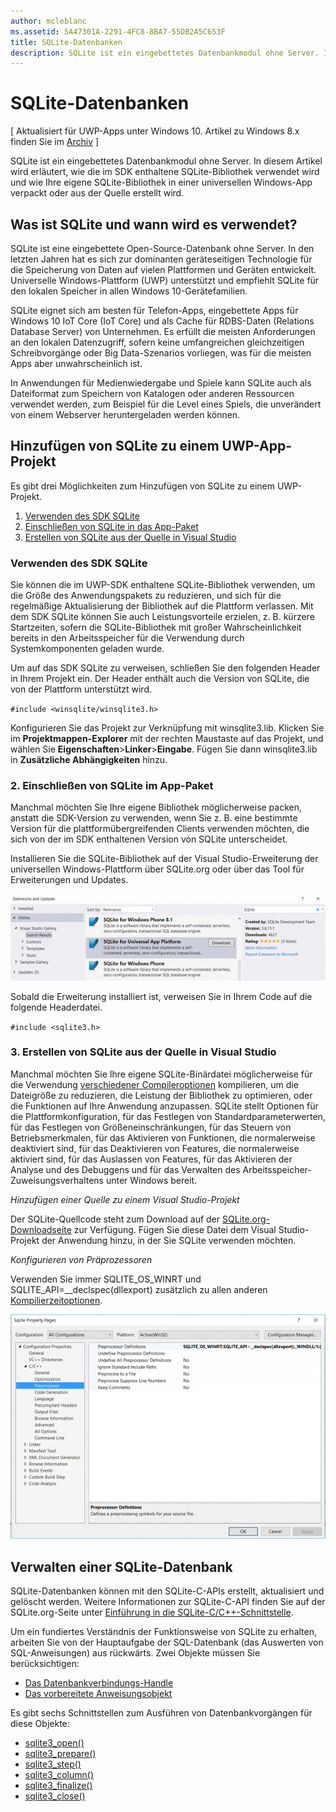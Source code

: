 ```yaml
---
author: mcleblanc
ms.assetid: 5A47301A-2291-4FC8-8BA7-55DB2A5C653F
title: SQLite-Datenbanken
description: SQLite ist ein eingebettetes Datenbankmodul ohne Server. In diesem Artikel wird erläutert, wie die im SDK enthaltene SQLite-Bibliothek verwendet wird und wie Sie Ihre eigene SQLite-Bibliothek in einer Universellen Windows-App verpacken oder aus der Quelle erstellen können.
---
```

# SQLite-Datenbanken

\[ Aktualisiert für UWP-Apps unter Windows 10. Artikel zu Windows 8.x finden Sie im [Archiv](http://go.microsoft.com/fwlink/p/?linkid=619132) \]


SQLite ist ein eingebettetes Datenbankmodul ohne Server. In diesem Artikel wird erläutert, wie die im SDK enthaltene SQLite-Bibliothek verwendet wird und wie Ihre eigene SQLite-Bibliothek in einer universellen Windows-App verpackt oder aus der Quelle erstellt wird.

## Was ist SQLite und wann wird es verwendet?

SQLite ist eine eingebettete Open-Source-Datenbank ohne Server. In den letzten Jahren hat es sich zur dominanten geräteseitigen Technologie für die Speicherung von Daten auf vielen Plattformen und Geräten entwickelt. Universelle Windows-Plattform (UWP) unterstützt und empfiehlt SQLite für den lokalen Speicher in allen Windows 10-Gerätefamilien.

SQLite eignet sich am besten für Telefon-Apps, eingebettete Apps für Windows 10 IoT Core (IoT Core) und als Cache für RDBS-Daten (Relations Database Server) von Unternehmen. Es erfüllt die meisten Anforderungen an den lokalen Datenzugriff, sofern keine umfangreichen gleichzeitigen Schreibvorgänge oder Big Data-Szenarios vorliegen, was für die meisten Apps aber unwahrscheinlich ist.

In Anwendungen für Medienwiedergabe und Spiele kann SQLite auch als Dateiformat zum Speichern von Katalogen oder anderen Ressourcen verwendet werden, zum Beispiel für die Level eines Spiels, die unverändert von einem Webserver heruntergeladen werden können.

## Hinzufügen von SQLite zu einem UWP-App-Projekt

Es gibt drei Möglichkeiten zum Hinzufügen von SQLite zu einem UWP-Projekt.

1.  [Verwenden des SDK SQLite](#using-the-sdk-sqlite)
2.  [Einschließen von SQLite in das App-Paket](#including-sqlite-in-the-app-package)
3.  [Erstellen von SQLite aus der Quelle in Visual Studio](#building-sqlite-from-source-in-visual-studio)

### Verwenden des SDK SQLite

Sie können die im UWP-SDK enthaltene SQLite-Bibliothek verwenden, um die Größe des Anwendungspakets zu reduzieren, und sich für die regelmäßige Aktualisierung der Bibliothek auf die Plattform verlassen. Mit dem SDK SQLite können Sie auch Leistungsvorteile erzielen, z. B. kürzere Startzeiten, sofern die SQLite-Bibliothek mit großer Wahrscheinlichkeit bereits in den Arbeitsspeicher für die Verwendung durch Systemkomponenten geladen wurde.

Um auf das SDK SQLite zu verweisen, schließen Sie den folgenden Header in Ihrem Projekt ein. Der Header enthält auch die Version von SQLite, die von der Plattform unterstützt wird.

`#include <winsqlite/winsqlite3.h>`

Konfigurieren Sie das Projekt zur Verknüpfung mit winsqlite3.lib. Klicken Sie im **Projektmappen-Explorer** mit der rechten Maustaste auf das Projekt, und wählen Sie **Eigenschaften**&gt;**Linker**&gt;**Eingabe**. Fügen Sie dann winsqlite3.lib in **Zusätzliche Abhängigkeiten** hinzu.

### 2. Einschließen von SQLite im App-Paket

Manchmal möchten Sie Ihre eigene Bibliothek möglicherweise packen, anstatt die SDK-Version zu verwenden, wenn Sie z. B. eine bestimmte Version für die plattformübergreifenden Clients verwenden möchten, die sich von der im SDK enthaltenen Version von SQLite unterscheidet.

Installieren Sie die SQLite-Bibliothek auf der Visual Studio-Erweiterung der universellen Windows-Plattform über SQLite.org oder über das Tool für Erweiterungen und Updates.

![Bildschirm „Erweiterungen und Updates“](./images/extensions-and-updates.png)

Sobald die Erweiterung installiert ist, verweisen Sie in Ihrem Code auf die folgende Headerdatei.

`#include <sqlite3.h>`

### 3. Erstellen von SQLite aus der Quelle in Visual Studio

Manchmal möchten Sie Ihre eigene SQLite-Binärdatei möglicherweise für die Verwendung [verschiedener Compileroptionen](http://www.sqlite.org/compile.html) kompilieren, um die Dateigröße zu reduzieren, die Leistung der Bibliothek zu optimieren, oder die Funktionen auf Ihre Anwendung anzupassen. SQLite stellt Optionen für die Plattformkonfiguration, für das Festlegen von Standardparameterwerten, für das Festlegen von Größeneinschränkungen, für das Steuern von Betriebsmerkmalen, für das Aktivieren von Funktionen, die normalerweise deaktiviert sind, für das Deaktivieren von Features, die normalerweise aktiviert sind, für das Auslassen von Features, für das Aktivieren der Analyse und des Debuggens und für das Verwalten des Arbeitsspeicher-Zuweisungsverhaltens unter Windows bereit.

*Hinzufügen einer Quelle zu einem Visual Studio-Projekt*

Der SQLite-Quellcode steht zum Download auf der [SQLite.org-Downloadseite](https://www.sqlite.org/download.html) zur Verfügung. Fügen Sie diese Datei dem Visual Studio-Projekt der Anwendung hinzu, in der Sie SQLite verwenden möchten.

*Konfigurieren von Präprozessoren*

Verwenden Sie immer SQLITE\_OS\_WINRT und SQLITE\_API=\_\_declspec(dllexport) zusätzlich zu allen anderen [Kompilierzeitoptionen](http://www.sqlite.org/compile.html).

![Bildschirm mit den SQLite-Eigenschaftsseiten](./images/property-pages.png)

## Verwalten einer SQLite-Datenbank

SQLite-Datenbanken können mit den SQLite-C-APIs erstellt, aktualisiert und gelöscht werden. Weitere Informationen zur SQLite-C-API finden Sie auf der SQLite.org-Seite unter [Einführung in die SQLite-C/C++-Schnittstelle](http://www.sqlite.org/cintro.html).

Um ein fundiertes Verständnis der Funktionsweise von SQLite zu erhalten, arbeiten Sie von der Hauptaufgabe der SQL-Datenbank (das Auswerten von SQL-Anweisungen) aus rückwärts. Zwei Objekte müssen Sie berücksichtigen:

-   [Das Datenbankverbindungs-Handle](https://www.sqlite.org/c3ref/sqlite3.html)
-   [Das vorbereitete Anweisungsobjekt](https://www.sqlite.org/c3ref/stmt.html)

Es gibt sechs Schnittstellen zum Ausführen von Datenbankvorgängen für diese Objekte:

-   [sqlite3\_open()](https://web.archive.org/web/20141228070025/http:/www.sqlite.org/c3ref/open.html)
-   [sqlite3\_prepare()](https://web.archive.org/web/20141228070025/http:/www.sqlite.org/c3ref/prepare.html)
-   [sqlite3\_step()](https://web.archive.org/web/20141228070025/http:/www.sqlite.org/c3ref/step.html)
-   [sqlite3\_column()](https://web.archive.org/web/20141228070025/http:/www.sqlite.org/c3ref/column_blob.html)
-   [sqlite3\_finalize()](https://web.archive.org/web/20141228070025/http:/www.sqlite.org/c3ref/finalize.html)
-   [sqlite3\_close()](https://web.archive.org/web/20141228070025/http:/www.sqlite.org/c3ref/close.html)

 

 






<!--HONumber=May16_HO2-->


